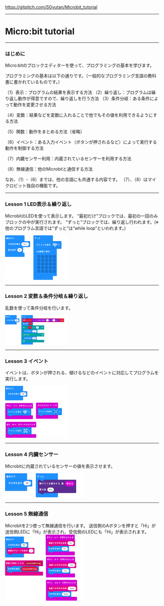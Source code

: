https://gitpitch.com/SGyutan/Microbit_tutorial

---
# Micro:bit tutorial

---
### はじめに

Micro:bitのブロックエディターを使って、プログラミングの基本を学びます。

プログラミングの基本は以下の通りです。（一般的なプログラミング言語の教科書に書かれているものです。）

（1）表示：プログラムの結果を表示する方法
（2）繰り返し：プログラムは繰り返し動作が得意ですので、繰り返しを行う方法
（3）条件分岐：ある条件によって動作を変更させる方法

（4）変数：結果などを変数に入れることで他でもその値を利用できるようにする方法

（5）関数：動作をまとめる方法（省略）

（6）イベント：ある入力イベント（ボタンが押されるなど）によって実行する動作を制御する方法

（7）内臓センサー利用：内蔵されているセンサーを利用する方法

（8）無線通信：他のMicrobitと通信する方法

なお、（1）-（6）までは、他の言語にも共通する内容です。
（7）、（8）はマイクロビット独自の機能です。

---

### Lesson 1  LED表示＆繰り返し

MicrobitのLEDを使って表示します。
“最初だけ”ブロックでは、最初の一回のみブロックの中が実行されます。
“ずっと”ブロックでは、繰り返し行われます。(※他のプログラム言語では“ずっと”は“while loop”といわれます。)

<img src=".\fig\microbit_lesson1.png" alt="microbit_lesson1" style="zoom: 20%;" />

---
### Lesson 2  変数＆条件分岐＆繰り返し

乱数を使って条件分岐を行います。


<img src=".\fig\microbit_lesson2.png" alt="microbit_lesson2" style="zoom: 20%;" />


---
### Lesson 3  イベント

イベントは、ボタンが押される、傾けるなどのイベントに対応してプログラムを実行します。



<img src=".\fig\microbit_lesson3.png" alt="microbit_lesson3" style="zoom: 20%;" />

---
### Lesson 4 内臓センサー

Microbitに内蔵されているセンサーの値を表示させます。



<img src=".\fig\microbit_lesson4.png" alt="microbit_lesson4" style="zoom:25%;" />



---
### Lesson 5  無線通信

Microbitを2つ使って無線通信を行います。
送信側のAボタンを押すと「Hi」が送信側LEDに「Hi」が表示され、受信側のLEDにも「Hi」が表示されます。<img src=".\fig\microbit_lesson5.png" alt="microbit_lesson5" style="zoom:25%;" />
